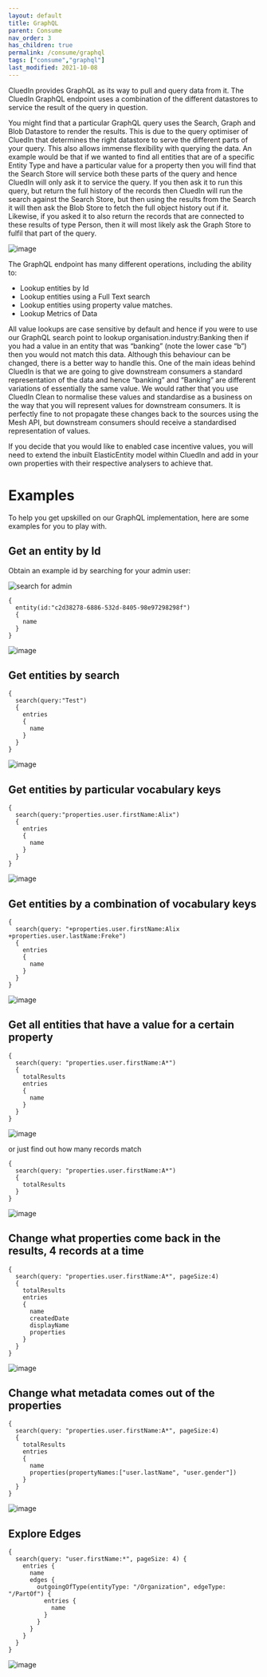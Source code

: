 ```yaml
---
layout: default
title: GraphQL
parent: Consume
nav_order: 3
has_children: true
permalink: /consume/graphql
tags: ["consume","graphql"]
last_modified: 2021-10-08
---
```


CluedIn provides GraphQL as its way to pull and query data from it. The CluedIn GraphQL endpoint uses a combination of the different datastores to service the result of the query in question. 

You might find that a particular GraphQL query uses the Search, Graph and Blob Datastore to render the results. This is due to the query optimiser of CluedIn that determines the right datastore to serve the different parts of your query. This also allows immense flexibility with querying the data. An example would be that if we wanted to find all entities that are of a specific Entity Type and have a particular value for a property then you will find that the Search Store will service both these parts of the query and hence CluedIn will only ask it to service the query. If you then ask it to run this query, but return the full history of the records then CluedIn will run the search against the Search Store, but then using the results from the Search it will then ask the Blob Store to fetch the full object history out if it. Likewise, if you asked it to also return the records that are connected to these results of type Person, then it will most likely ask the Graph Store to fulfil that part of the query. 

![image](../assets/images/consume/simple-graphql-example.png)

The GraphQL endpoint has many different operations, including the ability to:

* Lookup entities by Id
* Lookup entities using a Full Text search
* Lookup entities using property value matches. 
* Lookup Metrics of Data

All value lookups are case sensitive by default and hence if you were to use our GraphQL search point to lookup organisation.industry:Banking then if you had a value in an entity that was “banking” (note the lower case “b”) then you would not match this data. Although this behaviour can be changed, there is a better way to handle this. One of the main ideas behind CluedIn is that we are going to give downstream consumers a standard representation of the data and hence “banking” and “Banking” are different variations of essentially the same value. We would rather that you use CluedIn Clean to normalise these values and standardise as a business on the way that you will represent values for downstream consumers. It is perfectly fine to not propagate these changes back to the sources using the Mesh API, but downstream consumers should receive a standardised representation of values. 

If you decide that you would like to enabled case incentive values, you will need to extend the inbuilt ElasticEntity model within CluedIn and add in your own properties with their respective analysers to achieve that. 

# Examples
To help you get upskilled on our GraphQL implementation, here are some examples for you to play with.

## Get an entity by Id

Obtain an example id by searching for your admin user:

![search for admin](../assets/images/consume/01-by-id-01.png)

~~~
{
  entity(id:"c2d38278-6886-532d-8405-98e97298298f")
  {
    name
  }
}
~~~

![image](../assets/images/consume/01-by-id-02.png)

## Get entities by search

~~~
{
  search(query:"Test")
  {
    entries
    {
      name
    }
  }
}
~~~

![image](../assets/images/consume/02-by-search.png)

## Get entities by particular vocabulary keys

~~~
{
  search(query:"properties.user.firstName:Alix")
  {
    entries
    {
      name
    }
  }
}
~~~


![image](../assets/images/consume/03-by-vocab-key.png)

## Get entities by a combination of vocabulary keys

~~~
{
  search(query: "+properties.user.firstName:Alix +properties.user.lastName:Freke")
  {
    entries
    {
      name
    }
  }
}
~~~

![image](../assets/images/consume/04-by-vocab-key-combo.png)

## Get all entities that have a value for a certain property

~~~
{
  search(query: "properties.user.firstName:A*")
  {
    totalResults
    entries
    {
      name
    }
  }
}
~~~

![image](../assets/images/consume/05-certain-prop.png)

or just find out how many records match

~~~
{
  search(query: "properties.user.firstName:A*")
  {
    totalResults
  }
}
~~~

![image](../assets/images/consume/05-certain-prop-num-match.png)

## Change what properties come back in the results, 4 records at a time

~~~
{
  search(query: "properties.user.firstName:A*", pageSize:4)
  {
    totalResults
    entries
    {
      name
      createdDate
      displayName
      properties
    }
  }
}
~~~

![image](../assets/images/consume/06-what-props-pagesize4.png)

## Change what metadata comes out of the properties

~~~
{
  search(query: "properties.user.firstName:A*", pageSize:4)
  {
    totalResults
    entries
    {
      name
      properties(propertyNames:["user.lastName", "user.gender"])
    }
  }
}
~~~

![image](../assets/images/consume/07-what-metadata.png)

## Explore Edges

~~~
{
  search(query: "user.firstName:*", pageSize: 4) {
    entries {
      name
      edges {
        outgoingOfType(entityType: "/Organization", edgeType: "/PartOf") {
          entries {
            name
          }
        }
      }
    }
  }
}
~~~

![image](../assets/images/consume/8.png)
